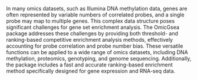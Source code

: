 In many omics datasets, such as Illumina DNA methylation data, genes are often represented by variable numbers of correlated probes, and a single probe may map to multiple genes. This complex data structure poses significant challenges for gene set enrichment analysis. The OmicGsea package addresses these challenges by providing both threshold- and ranking-based competitive enrichment analysis methods, effectively accounting for probe correlation and probe number bias. These versatile functions can be applied to a wide range of omics datasets, including DNA methylation, proteomics, genotyping, and genome sequencing. Additionally, the package includes a fast and accurate ranking-based enrichment method specifically designed for gene expression and RNA-seq data.
